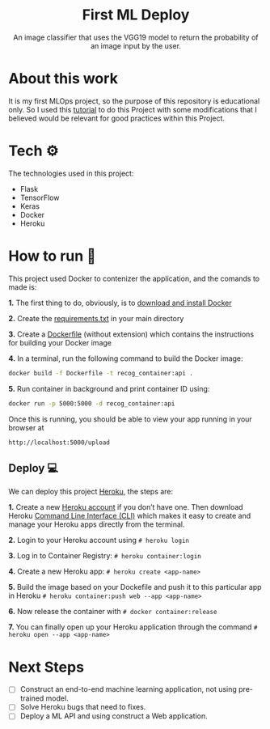 <h1 align = "center">First ML Deploy</h1>
<p align = "center">An image classifier that uses the VGG19 model to return the probability of an image input by the user.</p>

# About this work

It is my first MLOps project, so the purpose of this repository is educational only. So I used this [tutorial](https://medium.com/towards-data-science/machine-learning-in-production-keras-flask-docker-and-heroku-933b5f885459) to do this Project with some modifications that I believed would be relevant for good practices within this Project.

# Tech :gear:
 The technologies used in this project: 
 * Flask
 * TensorFlow
 * Keras
 * Docker
 * Heroku

# How to run :rocket:
This project used Docker to contenizer the application, and the comands to made is:

**1.** The first thing to do, obviously, is to [download and install Docker](https://www.docker.com/products/docker-desktop)

**2.** Create the [requirements.txt](./requirements.txt) in your main directory

**3.** Create a [Dockerfile](./Dockerfile) (without extension) which contains the instructions for building your Docker image

**4.** In a terminal, run the following command to build the Docker image:
  ```bash
 docker build -f Dockerfile -t recog_container:api .
  ```

**5.** Run container in background and print container ID using:
```bash
docker run -p 5000:5000 -d recog_container:api
```
Once this is running, you should be able to view your app running in your browser at
```
http://localhost:5000/upload
```

## Deploy :computer:
We can deploy this project [Heroku](https://www.heroku.com/), the steps are:

**1.** Create a new [Heroku account](https://signup.heroku.com/) if you don’t have one. Then download Heroku [Command Line Interface (CLI)](https://devcenter.heroku.com/articles/heroku-cli#download-and-install) which makes it easy to create and manage your Heroku apps directly from the terminal.

**2.** Login to your Heroku account using `# heroku login`

**3.** Log in to Container Registry: `# heroku container:login`

**4.** Create a new Heroku app: `# heroku create <app-name>`

**5.** Build the image based on your Dockefile and push it to this particular app in Heroku `# heroku container:push web --app <app-name>`

**6.** Now release the container with `# docker container:release`

**7.** You can finally open up your Heroku application through the command `# heroku open --app <app-name>`


# Next Steps
* [ ] Construct an end-to-end machine learning application, not using pre-trained model.
* [ ] Solve Heroku bugs that need to fixes.
* [ ] Deploy a ML API and using construct a Web application.
